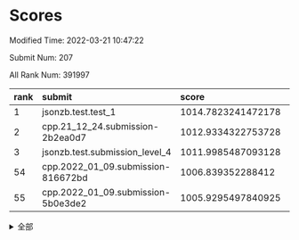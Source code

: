 # Scores

Modified Time: 2022-03-21 10:47:22

Submit Num: 207

All Rank Num: 391997

| rank |               submit               |       score        |       sigma        | pk_num |
| :--- | :--------------------------------- | :----------------- | :----------------- | :----- |
| 1    | jsonzb.test.test_1                 | 1014.7823241472178 | 0.8500449420036563 | 7577   |
| 2    | cpp.21_12_24.submission-2b2ea0d7   | 1012.9334322753728 | 0.7811569212728043 | 7577   |
| 3    | jsonzb.test.submission_level_4     | 1011.9985487093128 | 0.7931335110894773 | 7572   |
| 54   | cpp.2022_01_09.submission-816672bd | 1006.839352288412  | 0.723373039980722  | 7578   |
| 55   | cpp.2022_01_09.submission-5b0e3de2 | 1005.9295497840925 | 0.7236311005376961 | 7574   |


<details>
<summary>全部</summary>

| rank |                 submit                 |       score        |       sigma        | pk_num |
| :--- | :------------------------------------- | :----------------- | :----------------- | :----- |
| 1    | jsonzb.test.test_1                     | 1014.7823241472178 | 0.8500449420036563 | 7577   |
| 2    | cpp.21_12_24.submission-2b2ea0d7       | 1012.9334322753728 | 0.7811569212728043 | 7577   |
| 3    | jsonzb.test.submission_level_4         | 1011.9985487093128 | 0.7931335110894773 | 7572   |
| 4    | gobigger.level_3.submission_level_3_15 | 1011.8005367212296 | 0.7649393004431002 | 7580   |
| 5    | gobigger.level_3.submission_level_3_26 | 1011.7034392227017 | 0.7767820647613211 | 7573   |
| 6    | gobigger.level_3.submission_level_3_6  | 1011.6835716006585 | 0.7680285478429141 | 7573   |
| 7    | gobigger.level_3.submission_level_3_44 | 1011.1121224788762 | 0.7812967074032251 | 7575   |
| 8    | gobigger.level_3.submission_level_3_46 | 1011.1066621889377 | 0.760768165563597  | 7576   |
| 9    | gobigger.level_3.submission_level_3_2  | 1010.9301312623985 | 0.7537732296197    | 7578   |
| 10   | gobigger.level_3.submission_level_3_24 | 1010.8860044746701 | 0.7867359624273861 | 7574   |
| 11   | gobigger.level_3.submission_level_3_11 | 1010.8270945293795 | 0.7878337454897663 | 7577   |
| 12   | gobigger.level_3.submission_level_3_12 | 1010.8212870953934 | 0.7500651506982402 | 7575   |
| 13   | gobigger.level_3.submission_level_3_45 | 1010.6662565347814 | 0.7628778727863194 | 7574   |
| 14   | gobigger.level_3.submission_level_3_7  | 1010.4347444614465 | 0.7825148879538157 | 7574   |
| 15   | gobigger.level_3.submission_level_3_36 | 1010.3157430652046 | 0.756486993863598  | 7572   |
| 16   | gobigger.level_3.submission_level_3_3  | 1010.3070435102181 | 0.7608998133974912 | 7575   |
| 17   | gobigger.level_3.submission_level_3_14 | 1010.2850669036775 | 0.7553609331415564 | 7575   |
| 18   | gobigger.level_3.submission_level_3_31 | 1010.2599922868479 | 0.7558740067834159 | 7578   |
| 19   | gobigger.level_3.submission_level_3_0  | 1010.1490569039712 | 0.7536500290401973 | 7579   |
| 20   | gobigger.level_3.submission_level_3_35 | 1010.139037980606  | 0.742361425328545  | 7565   |
| 21   | gobigger.level_3.submission_level_3_33 | 1010.1078506964827 | 0.7564393267689488 | 7568   |
| 22   | gobigger.level_3.submission_level_3_21 | 1010.1001244076501 | 0.7508937303534368 | 7577   |
| 23   | gobigger.level_3.submission_level_3_40 | 1010.0903639802261 | 0.735642423594472  | 7577   |
| 24   | gobigger.level_3.submission_level_3_22 | 1010.0844546523228 | 0.7567870866621325 | 7576   |
| 25   | gobigger.level_3.submission_level_3_10 | 1010.0432524576615 | 0.7486041448917026 | 7573   |
| 26   | gobigger.level_3.submission_level_3_29 | 1010.0303292893843 | 0.7624193514162247 | 7575   |
| 27   | gobigger.level_3.submission_level_3_17 | 1009.9856991842082 | 0.7613588823159129 | 7574   |
| 28   | gobigger.level_3.submission_level_3_47 | 1009.9504879070493 | 0.7537815356906895 | 7573   |
| 29   | gobigger.level_3.submission_level_3_43 | 1009.9422689656378 | 0.7673176396395331 | 7573   |
| 30   | gobigger.level_3.submission_level_3_49 | 1009.9300972916297 | 0.7548363045803623 | 7575   |
| 31   | gobigger.level_3.submission_level_3_39 | 1009.9197560388386 | 0.762716709977432  | 7571   |
| 32   | gobigger.level_3.submission_level_3_4  | 1009.913205453055  | 0.7604138598527147 | 7575   |
| 33   | gobigger.level_3.submission_level_3_34 | 1009.7835444746826 | 0.7635379110123831 | 7577   |
| 34   | gobigger.level_3.submission_level_3_18 | 1009.7232586552811 | 0.7775459557683917 | 7571   |
| 35   | gobigger.level_3.submission_level_3_27 | 1009.6873749482135 | 0.7533443647872023 | 7576   |
| 36   | gobigger.level_3.submission_level_3_19 | 1009.6816016008667 | 0.7501122403004665 | 7575   |
| 37   | gobigger.level_3.submission_level_3_5  | 1009.5049978991318 | 0.7476276027772147 | 7578   |
| 38   | gobigger.level_3.submission_level_3_37 | 1009.4728312180819 | 0.7605049704102659 | 7573   |
| 39   | gobigger.level_3.submission_level_3_32 | 1009.4479081676149 | 0.750347498406689  | 7580   |
| 40   | gobigger.level_3.submission_level_3_38 | 1009.4336627408815 | 0.7429278627816345 | 7574   |
| 41   | gobigger.level_3.submission_level_3_16 | 1009.3101140284703 | 0.7627318685828581 | 7572   |
| 42   | gobigger.level_3.submission_level_3_41 | 1009.2464823191434 | 0.7477333124903679 | 7574   |
| 43   | gobigger.level_3.submission_level_3_13 | 1009.2308607280041 | 0.7575819343003725 | 7579   |
| 44   | gobigger.level_3.submission_level_3_1  | 1009.1954764647678 | 0.7428864053179346 | 7574   |
| 45   | gobigger.level_3.submission_level_3_20 | 1009.0941850345853 | 0.7388718367900339 | 7577   |
| 46   | gobigger.level_3.submission_level_3_9  | 1009.0649550087757 | 0.7583736753238212 | 7581   |
| 47   | gobigger.level_3.submission_level_3_42 | 1009.0358122314764 | 0.7483621570742417 | 7573   |
| 48   | gobigger.level_3.submission_level_3_28 | 1009.0320202618857 | 0.7440644959993908 | 7571   |
| 49   | gobigger.level_3.submission_level_3_8  | 1009.0258446073641 | 0.7619570758586556 | 7574   |
| 50   | gobigger.level_3.submission_level_3_25 | 1008.9593224980223 | 0.742955602436923  | 7579   |
| 51   | gobigger.level_3.submission_level_3_23 | 1008.7959976128819 | 0.7479799738405677 | 7576   |
| 52   | gobigger.level_3.submission_level_3_30 | 1008.4538563555428 | 0.7678148768228241 | 7575   |
| 53   | gobigger.level_3.submission_level_3_48 | 1008.0006376417579 | 0.7416480309109276 | 7571   |
| 54   | cpp.2022_01_09.submission-816672bd     | 1006.839352288412  | 0.723373039980722  | 7578   |
| 55   | cpp.2022_01_09.submission-5b0e3de2     | 1005.9295497840925 | 0.7236311005376961 | 7574   |
| 56   | gobigger.level_1.submission_level_1_3  | 1004.5462327425281 | 0.7259506120186445 | 7580   |
| 57   | gobigger.level_1.submission_level_1_37 | 1004.5247961710512 | 0.7254103383678978 | 7580   |
| 58   | gobigger.level_1.submission_level_1_27 | 1004.5005776273458 | 0.7062434265220185 | 7573   |
| 59   | gobigger.level_1.submission_level_1_21 | 1004.4167915505924 | 0.7310922624700517 | 7573   |
| 60   | gobigger.level_1.submission_level_1_20 | 1004.3607764188105 | 0.713549729703615  | 7568   |
| 61   | gobigger.level_1.submission_level_1_17 | 1004.2775050814033 | 0.728670594807353  | 7577   |
| 62   | gobigger.level_1.submission_level_1_5  | 1004.2280167781698 | 0.7251440697907937 | 7577   |
| 63   | gobigger.level_1.submission_level_1_45 | 1004.2117922183551 | 0.7252523814823362 | 7578   |
| 64   | gobigger.level_1.submission_level_1_1  | 1004.1920770751743 | 0.72413605952976   | 7577   |
| 65   | gobigger.level_1.submission_level_1_15 | 1004.0401507053664 | 0.7210095995837893 | 7577   |
| 66   | gobigger.level_1.submission_level_1_2  | 1003.9802268889038 | 0.7155941784325203 | 7574   |
| 67   | gobigger.level_1.submission_level_1_18 | 1003.9691330940748 | 0.7179367958669197 | 7569   |
| 68   | gobigger.level_1.submission_level_1_4  | 1003.9356508507832 | 0.7186716278445003 | 7578   |
| 69   | gobigger.level_1.submission_level_1_8  | 1003.9174992879789 | 0.7185498810667547 | 7572   |
| 70   | gobigger.level_1.submission_level_1_24 | 1003.883982959865  | 0.7143813647566312 | 7574   |
| 71   | gobigger.level_1.submission_level_1_28 | 1003.8565138097022 | 0.7128092512446459 | 7584   |
| 72   | gobigger.level_1.submission_level_1_49 | 1003.8233909875233 | 0.7099608097503581 | 7574   |
| 73   | gobigger.level_1.submission_level_1_35 | 1003.8164187311286 | 0.7270473853801013 | 7575   |
| 74   | gobigger.level_1.submission_level_1_46 | 1003.7811093067982 | 0.72084028692498   | 7576   |
| 75   | gobigger.level_1.submission_level_1_38 | 1003.7627667475494 | 0.7130137592789919 | 7578   |
| 76   | gobigger.level_1.submission_level_1_40 | 1003.6627299783378 | 0.7259327441782765 | 7579   |
| 77   | gobigger.level_1.submission_level_1_25 | 1003.6200518379231 | 0.7372563048604944 | 7577   |
| 78   | gobigger.level_1.submission_level_1_13 | 1003.5736807660081 | 0.7106280780114851 | 7565   |
| 79   | gobigger.level_1.submission_level_1_11 | 1003.5676772975152 | 0.7218736877831563 | 7572   |
| 80   | gobigger.level_1.submission_level_1_26 | 1003.4907857978928 | 0.7123763847470171 | 7579   |
| 81   | gobigger.level_1.submission_level_1_42 | 1003.4094322982833 | 0.7176860748108067 | 7572   |
| 82   | gobigger.level_1.submission_level_1_39 | 1003.337642816508  | 0.7120765881539741 | 7576   |
| 83   | gobigger.level_1.submission_level_1_43 | 1003.3245202407558 | 0.7205133858668243 | 7581   |
| 84   | gobigger.level_1.submission_level_1_29 | 1003.3153099261867 | 0.7250877134736081 | 7574   |
| 85   | gobigger.level_1.submission_level_1_23 | 1003.3142666384073 | 0.7194609261675484 | 7574   |
| 86   | gobigger.level_1.submission_level_1_41 | 1003.2448265288621 | 0.716917514658532  | 7582   |
| 87   | gobigger.level_1.submission_level_1_22 | 1003.0855589579257 | 0.7141493107857644 | 7578   |
| 88   | gobigger.level_1.submission_level_1_9  | 1003.0558058041163 | 0.7407074276139517 | 7573   |
| 89   | gobigger.level_1.submission_level_1_33 | 1003.0339477036869 | 0.7111800730571001 | 7576   |
| 90   | gobigger.level_1.submission_level_1_48 | 1003.028964937388  | 0.7221278374671265 | 7568   |
| 91   | gobigger.level_1.submission_level_1_36 | 1003.0107228556576 | 0.7148173700345261 | 7577   |
| 92   | gobigger.level_1.submission_level_1_14 | 1002.9410811181901 | 0.7232026595796275 | 7579   |
| 93   | gobigger.level_1.submission_level_1_19 | 1002.9159379550965 | 0.7073121075555392 | 7573   |
| 94   | gobigger.level_1.submission_level_1_30 | 1002.8772661569016 | 0.7084520371438823 | 7574   |
| 95   | gobigger.level_1.submission_level_1_16 | 1002.8003586428939 | 0.7296301681483799 | 7567   |
| 96   | gobigger.level_1.submission_level_1_31 | 1002.6839360216103 | 0.7095458663257799 | 7579   |
| 97   | gobigger.level_1.submission_level_1_0  | 1002.6659486998614 | 0.7132067798053336 | 7571   |
| 98   | gobigger.level_1.submission_level_1_34 | 1002.6094152799459 | 0.7214702375210654 | 7575   |
| 99   | gobigger.level_1.submission_level_1_32 | 1002.5586845688032 | 0.7155133004267361 | 7572   |
| 100  | gobigger.level_1.submission_level_1_7  | 1002.5184460574377 | 0.7084338063755828 | 7570   |
| 101  | gobigger.level_1.submission_level_1_44 | 1002.4432175735684 | 0.7208180931653816 | 7572   |
| 102  | gobigger.level_1.submission_level_1_10 | 1002.4157229977692 | 0.7227748203695644 | 7574   |
| 103  | gobigger.level_1.submission_level_1_47 | 1001.9935077365144 | 0.7125768930905756 | 7578   |
| 104  | gobigger.level_1.submission_level_1_6  | 1001.9366670561495 | 0.7088728368826683 | 7572   |
| 105  | gobigger.level_1.submission_level_1_12 | 1001.794611287017  | 0.7070416924098026 | 7572   |
| 106  | gobigger.random.submission_random_30   | 997.3658216887219  | 0.72101900638667   | 7576   |
| 107  | gobigger.random.submission_random_7    | 997.02146616419    | 0.7054195655612706 | 7576   |
| 108  | gobigger.random.submission_random_48   | 996.9593699526882  | 0.7041862285488718 | 7582   |
| 109  | gobigger.random.submission_random_13   | 996.8199136458956  | 0.7038823504771635 | 7567   |
| 110  | gobigger.random.submission_random_26   | 996.7359476541732  | 0.7051314844363072 | 7569   |
| 111  | gobigger.random.submission_random_3    | 996.7106255241281  | 0.7146937693219867 | 7569   |
| 112  | gobigger.random.submission_random_45   | 996.5915488427612  | 0.7080469935244816 | 7571   |
| 113  | gobigger.random.submission_random_28   | 996.5529386966147  | 0.7154581730605133 | 7574   |
| 114  | gobigger.random.submission_random_41   | 996.5400612555138  | 0.718632399465669  | 7572   |
| 115  | gobigger.random.submission_random_11   | 996.5286684404309  | 0.7132323411521727 | 7578   |
| 116  | gobigger.random.submission_random_19   | 996.4726040476128  | 0.7070983113834651 | 7572   |
| 117  | gobigger.random.submission_random_34   | 996.4702983819161  | 0.7086933052309925 | 7576   |
| 118  | gobigger.random.submission_random_22   | 996.4632804308084  | 0.7015217728261884 | 7572   |
| 119  | gobigger.random.submission_random_37   | 996.3328887270529  | 0.711271711153017  | 7575   |
| 120  | gobigger.random.submission_random_33   | 996.2835465418158  | 0.7143236926794313 | 7574   |
| 121  | gobigger.random.submission_random_49   | 996.2614654125599  | 0.7175945356980952 | 7575   |
| 122  | gobigger.random.submission_random_20   | 996.258687144609   | 0.7051803293656203 | 7574   |
| 123  | gobigger.random.submission_random_1    | 996.2413820708305  | 0.7071728104296809 | 7579   |
| 124  | gobigger.random.submission_random_42   | 996.2304089127765  | 0.7178747000106509 | 7578   |
| 125  | gobigger.random.submission_random_39   | 996.219389440235   | 0.7266066791891383 | 7574   |
| 126  | gobigger.random.submission_random_23   | 996.2032797250007  | 0.7176153107307558 | 7569   |
| 127  | gobigger.random.submission_random_12   | 996.1969314625724  | 0.7080173256548876 | 7573   |
| 128  | gobigger.random.submission_random_46   | 996.1614954994238  | 0.6993680568771966 | 7581   |
| 129  | gobigger.random.submission_random_8    | 996.0826204808897  | 0.7151658530017647 | 7570   |
| 130  | gobigger.random.submission_random_5    | 995.986273014413   | 0.7079294774440407 | 7571   |
| 131  | gobigger.random.submission_random_47   | 995.9426085913784  | 0.7134069154796104 | 7570   |
| 132  | gobigger.random.submission_random_18   | 995.8562340657129  | 0.7257408066403457 | 7571   |
| 133  | gobigger.random.submission_random_43   | 995.821861392269   | 0.7127607932064901 | 7576   |
| 134  | gobigger.random.submission_random_0    | 995.7720238984267  | 0.7163301571502394 | 7574   |
| 135  | gobigger.random.submission_random_31   | 995.7556259199267  | 0.7086220990439162 | 7576   |
| 136  | gobigger.random.submission_random_38   | 995.7514763719864  | 0.6929784209802385 | 7577   |
| 137  | gobigger.random.submission_random_2    | 995.7060425533683  | 0.7155157427185439 | 7573   |
| 138  | gobigger.random.submission_random_4    | 995.6841982708166  | 0.7056573024045786 | 7574   |
| 139  | gobigger.random.submission_random_44   | 995.6748447202773  | 0.6993625818724712 | 7567   |
| 140  | gobigger.random.submission_random_27   | 995.6235903715536  | 0.6890157373770371 | 7574   |
| 141  | gobigger.random.submission_random_17   | 995.5304198883904  | 0.7144558504623963 | 7578   |
| 142  | gobigger.random.submission_random_35   | 995.4523341300605  | 0.7084740741102993 | 7576   |
| 143  | gobigger.random.submission_random_16   | 995.439286867148   | 0.7118892671389874 | 7574   |
| 144  | gobigger.random.submission_random_24   | 995.3773750852095  | 0.7087318586212857 | 7573   |
| 145  | gobigger.random.submission_random_25   | 995.3426561475513  | 0.7274381899246323 | 7572   |
| 146  | gobigger.random.submission_random_9    | 995.3238976673657  | 0.7135105499164688 | 7577   |
| 147  | gobigger.random.submission_random_36   | 995.2695938691745  | 0.721242891287816  | 7575   |
| 148  | gobigger.random.submission_random_6    | 995.1797527903659  | 0.7041799230589055 | 7575   |
| 149  | gobigger.random.submission_random_15   | 995.1739274024276  | 0.7090980420176927 | 7580   |
| 150  | gobigger.random.submission_random_32   | 995.0856768759213  | 0.7087549458179323 | 7571   |
| 151  | gobigger.random.submission_random_21   | 994.7406695659572  | 0.7149364312195383 | 7579   |
| 152  | gobigger.random.submission_random_14   | 994.6677910326637  | 0.7210623839662145 | 7575   |
| 153  | gobigger.random.submission_random_10   | 994.5412094489991  | 0.7137874759686277 | 7575   |
| 154  | gobigger.random.submission_random_40   | 994.5284158243325  | 0.7179174778204677 | 7575   |
| 155  | gobigger.random.submission_random_29   | 994.4430364195382  | 0.7410898951465008 | 7571   |
| 156  | gobigger.level_2.submission_level_2_44 | 994.3762801836732  | 0.735367082316831  | 7585   |
| 157  | gobigger.level_2.submission_level_2_42 | 993.6435789436057  | 0.7383445635419399 | 7579   |
| 158  | gobigger.level_2.submission_level_2_23 | 993.483720216419   | 0.7398669313415563 | 7571   |
| 159  | gobigger.level_2.submission_level_2_32 | 993.473319081506   | 0.7206058576646442 | 7580   |
| 160  | gobigger.level_2.submission_level_2_18 | 993.3933146384636  | 0.7340712364988864 | 7573   |
| 161  | gobigger.level_2.submission_level_2_8  | 993.0119040341339  | 0.7307450918878533 | 7574   |
| 162  | gobigger.level_2.submission_level_2_5  | 993.0096006498148  | 0.7312368798355657 | 7576   |
| 163  | gobigger.level_2.submission_level_2_45 | 992.9159516359422  | 0.7402317725189058 | 7583   |
| 164  | gobigger.level_2.submission_level_2_20 | 992.8309628034151  | 0.732438328004674  | 7570   |
| 165  | gobigger.level_2.submission_level_2_30 | 992.7953252242934  | 0.7240396916100849 | 7572   |
| 166  | gobigger.level_2.submission_level_2_19 | 992.6886835826201  | 0.7462619796140699 | 7581   |
| 167  | gobigger.level_2.submission_level_2_27 | 992.5998748015049  | 0.7321551092240326 | 7576   |
| 168  | gobigger.level_2.submission_level_2_37 | 992.5949573457538  | 0.7566231538065369 | 7578   |
| 169  | gobigger.level_2.submission_level_2_0  | 992.5862843137436  | 0.7306767704035708 | 7575   |
| 170  | gobigger.level_2.submission_level_2_29 | 992.4176260358571  | 0.729471259883601  | 7571   |
| 171  | gobigger.level_2.submission_level_2_6  | 992.4135928391712  | 0.7310997298468598 | 7571   |
| 172  | gobigger.level_2.submission_level_2_22 | 992.40111669951    | 0.7412934846614181 | 7581   |
| 173  | gobigger.level_2.submission_level_2_13 | 992.2367292859451  | 0.7461949946623023 | 7575   |
| 174  | gobigger.level_2.submission_level_2_21 | 992.2270965947337  | 0.7556151526835888 | 7572   |
| 175  | gobigger.level_2.submission_level_2_10 | 992.2147600139732  | 0.7470886824741566 | 7578   |
| 176  | gobigger.level_2.submission_level_2_4  | 992.1935084643753  | 0.7423417069073835 | 7577   |
| 177  | gobigger.level_2.submission_level_2_26 | 992.1256726813756  | 0.7450454709981662 | 7574   |
| 178  | gobigger.level_2.submission_level_2_38 | 992.0864174664615  | 0.7461270648144489 | 7578   |
| 179  | gobigger.level_2.submission_level_2_33 | 992.0779173674263  | 0.7467827384856421 | 7579   |
| 180  | gobigger.level_2.submission_level_2_35 | 992.06965270938    | 0.7409962734910438 | 7571   |
| 181  | gobigger.level_2.submission_level_2_11 | 992.0310524959743  | 0.7486997431995054 | 7573   |
| 182  | gobigger.level_2.submission_level_2_49 | 991.9162545443583  | 0.75067360472072   | 7574   |
| 183  | gobigger.level_2.submission_level_2_40 | 991.8282926918441  | 0.7309542479535702 | 7579   |
| 184  | gobigger.level_2.submission_level_2_36 | 991.8229985964913  | 0.7374596445561852 | 7573   |
| 185  | gobigger.level_2.submission_level_2_43 | 991.7794725422016  | 0.7522201817403356 | 7578   |
| 186  | gobigger.level_2.submission_level_2_25 | 991.7629905608156  | 0.7580839076983982 | 7577   |
| 187  | gobigger.level_2.submission_level_2_1  | 991.7148782619103  | 0.7441741935401751 | 7573   |
| 188  | gobigger.level_2.submission_level_2_7  | 991.6692561428912  | 0.7481838080523218 | 7577   |
| 189  | gobigger.level_2.submission_level_2_16 | 991.6675846033497  | 0.751713960162895  | 7573   |
| 190  | gobigger.level_2.submission_level_2_28 | 991.6134852327294  | 0.7508898950164058 | 7577   |
| 191  | gobigger.level_2.submission_level_2_34 | 991.6123231592521  | 0.7409759701192903 | 7575   |
| 192  | gobigger.level_2.submission_level_2_3  | 991.6086196791866  | 0.7455318316206038 | 7572   |
| 193  | gobigger.level_2.submission_level_2_24 | 991.6034440682903  | 0.7719652093775148 | 7575   |
| 194  | gobigger.level_2.submission_level_2_12 | 991.4463841549583  | 0.7521184065532286 | 7577   |
| 195  | gobigger.level_2.submission_level_2_14 | 991.4101451657767  | 0.751969108686054  | 7581   |
| 196  | gobigger.level_2.submission_level_2_39 | 991.4023688389373  | 0.7471564687580812 | 7575   |
| 197  | gobigger.level_2.submission_level_2_31 | 991.2574095501176  | 0.7531336408005297 | 7571   |
| 198  | gobigger.level_2.submission_level_2_2  | 991.203470071379   | 0.7605595582006701 | 7574   |
| 199  | gobigger.level_2.submission_level_2_48 | 991.2012448792487  | 0.7539544105908994 | 7578   |
| 200  | gobigger.level_2.submission_level_2_41 | 991.1087218996435  | 0.7498705258963736 | 7574   |
| 201  | gobigger.level_2.submission_level_2_47 | 990.988621382164   | 0.7572601953728332 | 7572   |
| 202  | gobigger.level_2.submission_level_2_46 | 990.9184777727577  | 0.7479113868362135 | 7572   |
| 203  | gobigger.level_2.submission_level_2_17 | 990.724341267829   | 0.7692238767849107 | 7578   |
| 204  | gobigger.level_2.submission_level_2_15 | 990.6128813915399  | 0.7463713909790829 | 7567   |
| 205  | gobigger.level_2.submission_level_2_9  | 990.2514875257996  | 0.7732689308645274 | 7579   |
| 206  | gobigger.none.submission_none_0        | 975.1573963471351  | 1.4777860330331933 | 7573   |
| 207  | gobigger.none.submission_none_1        | 973.9060121017336  | 1.6438730268273047 | 7576   |

</details>